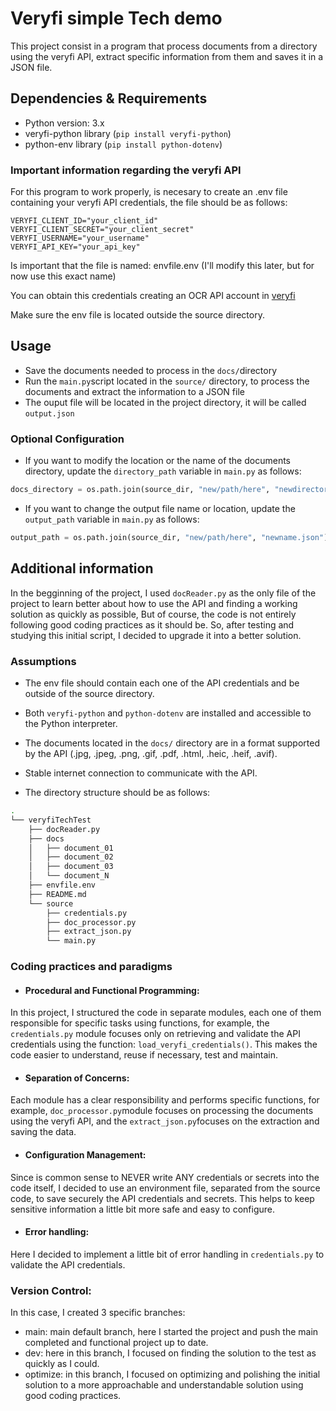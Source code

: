 # Veryfi simple Tech demo

This project consist in a program that process documents from a directory using the veryfi API, extract specific information from them and saves it in a JSON file.

## Dependencies & Requirements

- Python version: 3.x
- veryfi-python library (`pip install veryfi-python`)
- python-env library (`pip install python-dotenv`)

### Important information regarding the veryfi API

For this program to work properly, is necesary to create an .env file containing your veryfi API credentials, the file should be as follows:

```
VERYFI_CLIENT_ID="your_client_id"
VERYFI_CLIENT_SECRET="your_client_secret"
VERYFI_USERNAME="your_username"
VERYFI_API_KEY="your_api_key"
```

Is important that the file is named: envfile.env (I'll modify this later, but for now use this exact name)

You can obtain this credentials creating an OCR API account in [veryfi](https://app.veryfi.com)

Make sure the env file is located outside the source directory.

## Usage

- Save the documents needed to process in the `docs/`directory
- Run the `main.py`script located in the `source/` directory, to process the documents and extract the information to a JSON file
- The ouput file will be located in the project directory, it will be called `output.json`

### Optional Configuration

- If you want to modify the location or the name of the documents directory, update the `directory_path` variable in `main.py` as follows:

```python
docs_directory = os.path.join(source_dir, "new/path/here", "newdirectoryname")
```

- If you want to change the output file name or location, update the `output_path` variable in `main.py` as follows:

```python
output_path = os.path.join(source_dir, "new/path/here", "newname.json")
```

## Additional information

In the begginning of the project, I used `docReader.py` as the only file of the project to 
learn better about how to use the API and finding a working solution as quickly as possible,
But of course, the code is not entirely following good coding practices as it should be. So, after testing and studying this initial script, I decided to upgrade it into a better solution.

### Assumptions

- The env file should contain each one of the API credentials and be outside of the source directory.

- Both `veryfi-python` and `python-dotenv` are installed and accessible to the Python interpreter.

- The documents located in the `docs/` directory are in a format supported by the API (.jpg, .jpeg, .png, .gif, .pdf, .html, .heic, .heif, .avif).

- Stable internet connection to communicate with the API.

- The directory structure should be as follows: 

```bash
.
└── veryfiTechTest
    ├── docReader.py
    ├── docs
    │   ├── document_01
    │   ├── document_02
    │   ├── document_03
    │   └── document_N
    ├── envfile.env
    ├── README.md
    └── source
        ├── credentials.py
        ├── doc_processor.py
        ├── extract_json.py
        └── main.py

```

### Coding practices and paradigms

- #### Procedural and Functional Programming: 
In this project, I structured the code in separate modules, each one of them responsible for specific tasks using functions, for example, the `credentials.py` module focuses only on retrieving and validate the API credentials using the function: `load_veryfi_credentials()`. 
This makes the code easier to understand, reuse if necessary, test and maintain.

- #### Separation of Concerns: 
Each module has a clear responsibility and performs specific functions, for example, `doc_processor.py`module focuses on processing the documents using the veryfi API, and the `extract_json.py`focuses on the extraction and saving the data.

- #### Configuration Management: 
Since is common sense to NEVER write ANY credentials or secrets into the code itself, I decided to use an environment file, separated from the source code, to save securely the API credentials and secrets.
This helps to keep sensitive information a little bit more safe and easy to configure.

- #### Error handling: 
Here I decided to implement a little bit of error handling in `credentials.py` to validate the API credentials.

### Version Control:
In this case, I created 3 specific branches:
- main: main default branch, here I started the project and push the main completed and functional project up to date.
- dev: here in this branch, I focused on finding the solution to the test as quickly as I could.
- optimize: in this branch, I focused on optimizing and polishing the initial solution to a more approachable and understandable solution using good coding practices.










